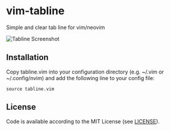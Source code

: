 # vim-tabline
Simple and clear tab line for vim/neovim

![Tabline Screenshot](https://raw.github.com/chrboesch/vim-tabline/master/screenshot/tabline.png)

## Installation
Copy tabline.vim into your configuration directory (e.g. ~/.vim or ~/.config/nvim) and add the following line to your config file: 

```
source tabline.vim
```
License
-------

Code is available according to the MIT License
(see [LICENSE](https://github.com/chrboesch/vim-tabline/blob/master/LICENSE)).
